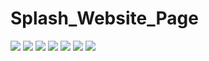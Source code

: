 # Splash_Website_Page

![](https://pbs.twimg.com/media/FfrQXegWAAIKELp?format=jpg&name=medium)
![](https://pbs.twimg.com/media/FfrQY8nWQAUSxzC?format=jpg&name=medium)
![](https://pbs.twimg.com/media/FfrQalGWQAAM7T-?format=jpg&name=large)
![](https://pbs.twimg.com/media/FfrQcMcXgAIn79_?format=jpg&name=large)
![](https://pbs.twimg.com/media/FfrQe74XwAAKPDL?format=jpg&name=large)
![](https://pbs.twimg.com/media/FfrQghPWIAAwEjo?format=jpg&name=medium)
![](https://pbs.twimg.com/media/FfrQh4tXwAAdh1Z?format=jpg&name=medium)

